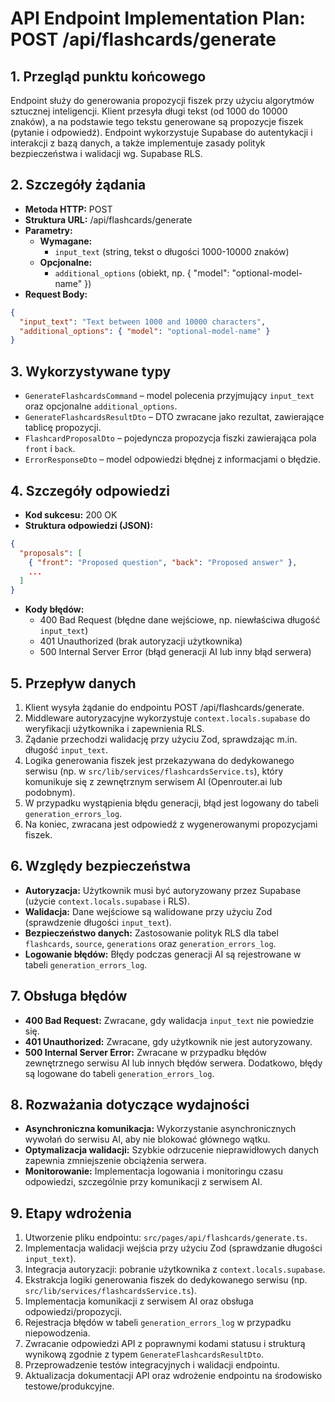 # API Endpoint Implementation Plan: POST /api/flashcards/generate

## 1. Przegląd punktu końcowego

Endpoint służy do generowania propozycji fiszek przy użyciu algorytmów sztucznej inteligencji. Klient przesyła długi tekst (od 1000 do 10000 znaków), a na podstawie tego tekstu generowane są propozycje fiszek (pytanie i odpowiedź). Endpoint wykorzystuje Supabase do autentykacji i interakcji z bazą danych, a także implementuje zasady polityk bezpieczeństwa i walidacji wg. Supabase RLS.

## 2. Szczegóły żądania

- **Metoda HTTP:** POST
- **Struktura URL:** /api/flashcards/generate
- **Parametry:**
  - **Wymagane:**
    - `input_text` (string, tekst o długości 1000-10000 znaków)
  - **Opcjonalne:**
    - `additional_options` (obiekt, np. { "model": "optional-model-name" })
- **Request Body:**

```json
{
  "input_text": "Text between 1000 and 10000 characters",
  "additional_options": { "model": "optional-model-name" }
}
```

## 3. Wykorzystywane typy

- `GenerateFlashcardsCommand` – model polecenia przyjmujący `input_text` oraz opcjonalne `additional_options`.
- `GenerateFlashcardsResultDto` – DTO zwracane jako rezultat, zawierające tablicę propozycji.
- `FlashcardProposalDto` – pojedyncza propozycja fiszki zawierająca pola `front` i `back`.
- `ErrorResponseDto` – model odpowiedzi błędnej z informacjami o błędzie.

## 4. Szczegóły odpowiedzi

- **Kod sukcesu:** 200 OK
- **Struktura odpowiedzi (JSON):**

```json
{
  "proposals": [
    { "front": "Proposed question", "back": "Proposed answer" },
    ...
  ]
}
```

- **Kody błędów:**
  - 400 Bad Request (błędne dane wejściowe, np. niewłaściwa długość `input_text`)
  - 401 Unauthorized (brak autoryzacji użytkownika)
  - 500 Internal Server Error (błąd generacji AI lub inny błąd serwera)

## 5. Przepływ danych

1. Klient wysyła żądanie do endpointu POST /api/flashcards/generate.
2. Middleware autoryzacyjne wykorzystuje `context.locals.supabase` do weryfikacji użytkownika i zapewnienia RLS.
3. Żądanie przechodzi walidację przy użyciu Zod, sprawdzając m.in. długość `input_text`.
4. Logika generowania fiszek jest przekazywana do dedykowanego serwisu (np. w `src/lib/services/flashcardsService.ts`), który komunikuje się z zewnętrznym serwisem AI (Openrouter.ai lub podobnym).
5. W przypadku wystąpienia błędu generacji, błąd jest logowany do tabeli `generation_errors_log`.
6. Na koniec, zwracana jest odpowiedź z wygenerowanymi propozycjami fiszek.

## 6. Względy bezpieczeństwa

- **Autoryzacja:** Użytkownik musi być autoryzowany przez Supabase (użycie `context.locals.supabase` i RLS).
- **Walidacja:** Dane wejściowe są walidowane przy użyciu Zod (sprawdzenie długości `input_text`).
- **Bezpieczeństwo danych:** Zastosowanie polityk RLS dla tabel `flashcards`, `source`, `generations` oraz `generation_errors_log`.
- **Logowanie błędów:** Błędy podczas generacji AI są rejestrowane w tabeli `generation_errors_log`.

## 7. Obsługa błędów

- **400 Bad Request:** Zwracane, gdy walidacja `input_text` nie powiedzie się.
- **401 Unauthorized:** Zwracane, gdy użytkownik nie jest autoryzowany.
- **500 Internal Server Error:** Zwracane w przypadku błędów zewnętrznego serwisu AI lub innych błędów serwera. Dodatkowo, błędy są logowane do tabeli `generation_errors_log`.

## 8. Rozważania dotyczące wydajności

- **Asynchroniczna komunikacja:** Wykorzystanie asynchronicznych wywołań do serwisu AI, aby nie blokować głównego wątku.
- **Optymalizacja walidacji:** Szybkie odrzucenie nieprawidłowych danych zapewnia zmniejszenie obciążenia serwera.
- **Monitorowanie:** Implementacja logowania i monitoringu czasu odpowiedzi, szczególnie przy komunikacji z serwisem AI.

## 9. Etapy wdrożenia

1. Utworzenie pliku endpointu: `src/pages/api/flashcards/generate.ts`.
2. Implementacja walidacji wejścia przy użyciu Zod (sprawdzanie długości `input_text`).
3. Integracja autoryzacji: pobranie użytkownika z `context.locals.supabase`.
4. Ekstrakcja logiki generowania fiszek do dedykowanego serwisu (np. `src/lib/services/flashcardsService.ts`).
5. Implementacja komunikacji z serwisem AI oraz obsługa odpowiedzi/propozycji.
6. Rejestracja błędów w tabeli `generation_errors_log` w przypadku niepowodzenia.
7. Zwracanie odpowiedzi API z poprawnymi kodami statusu i strukturą wynikową zgodnie z typem `GenerateFlashcardsResultDto`.
8. Przeprowadzenie testów integracyjnych i walidacji endpointu.
9. Aktualizacja dokumentacji API oraz wdrożenie endpointu na środowisko testowe/produkcyjne.

